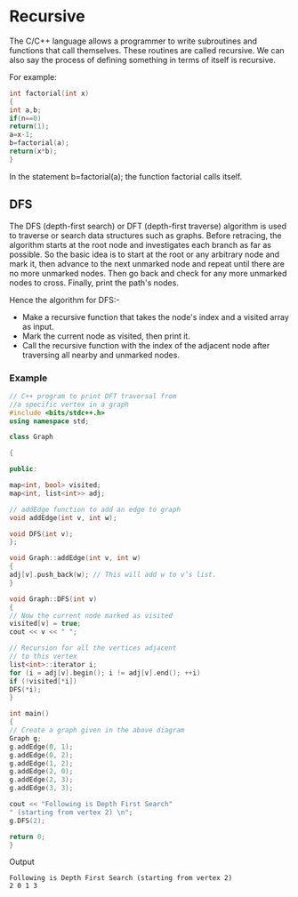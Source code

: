 # Recursive 
 
The C/C++ language allows a programmer to write subroutines and functions that call themselves. These routines are called recursive. We can also say the process of defining something in terms of itself is recursive.

For example:
```cpp
int factorial(int x)
{
int a,b;
if(n==0)
return(1);
a=x-1;
b=factorial(a);
return(x*b);
}
```

In the statement b=factorial(a); the function factorial calls itself.

## DFS

The DFS (depth-first search) or DFT (depth-first traverse) algorithm is used to traverse or search data structures such as graphs. Before retracing, the algorithm starts at the root node and investigates each branch as far as possible. So the basic idea is to start at the root or any arbitrary node and mark it, then advance to the next unmarked node and repeat until there are no more unmarked nodes. Then go back and check for any more unmarked nodes to cross. Finally, print the path's nodes.
	
Hence the algorithm for DFS:-

- Make a recursive function that takes the node's index and a visited array as input.
- Mark the current node as visited, then print it.
- Call the recursive function with the index of the adjacent node after traversing all nearby and unmarked nodes.

### Example
```cpp
// C++ program to print DFT traversal from
//a specific vertex in a graph
#include <bits/stdc++.h>
using namespace std;

class Graph 

{

public:

map<int, bool> visited;
map<int, list<int>> adj;

// addEdge function to add an edge to graph
void addEdge(int v, int w);

void DFS(int v);
};

void Graph::addEdge(int v, int w)
{
adj[v].push_back(w); // This will add w to v’s list.
}

void Graph::DFS(int v)
{
// Now the current node marked as visited 
visited[v] = true;
cout << v << " ";

// Recursion for all the vertices adjacent
// to this vertex
list<int>::iterator i;
for (i = adj[v].begin(); i != adj[v].end(); ++i)
if (!visited[*i])
DFS(*i);
}

int main()
{
// Create a graph given in the above diagram
Graph g;
g.addEdge(0, 1);
g.addEdge(0, 2);
g.addEdge(1, 2);
g.addEdge(2, 0);
g.addEdge(2, 3);
g.addEdge(3, 3);

cout << "Following is Depth First Search"
" (starting from vertex 2) \n";
g.DFS(2);

return 0;
}
```

Output
```
Following is Depth First Search (starting from vertex 2)
2 0 1 3
```

